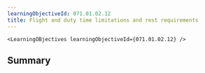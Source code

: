 ```yaml
---
learningObjectiveId: 071.01.02.12
title: Flight and duty time limitations and rest requirements
---
```


```tsx eval
<LearningOBjectives learningObjectiveId={071.01.02.12} />
```

## Summary
